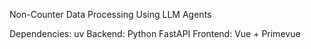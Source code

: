 Non-Counter Data Processing Using LLM Agents

Dependencies: uv
Backend: Python FastAPI
Frontend: Vue + Primevue

